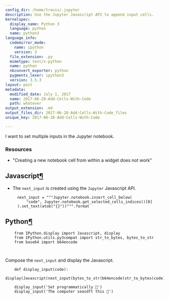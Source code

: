 ```yaml
---
config_dir: /home/travis/.jupyter
description: Use the Jupyter Javascript API to append input cells.
kernelspec:
  display_name: Python 3
  language: python
  name: python3
language_info:
  codemirror_mode:
    name: ipython
    version: 3
  file_extension: .py
  mimetype: text/x-python
  name: python
  nbconvert_exporter: python
  pygments_lexer: ipython3
  version: 3.5.3
layout: post
metadata:
  modified_date: July 1, 2017
  name: 2017-06-28-Add-Cells-With-Code
  path: whatever
output_extension: .md
output_files_dir: 2017-06-28-Add-Cells-With-Code_files
unique_key: 2017-06-28-Add-Cells-With-Code

---
```


I want to set multiple inputs in the Jupyter notebook.  

### Resources

* "Creating a new notebook cell from within a widget does not work"



<div class="output_markdown rendered_html output_subarea ">
<h2 id="Javascript">Javascript<a class="anchor-link" href="#Javascript">&#182;</a></h2><ul>
<li><p>The <code>next_input</code> is created using the <code>Jupyter</code> Javascript API.</p>

<pre><code>  next_input = """Jupyter.notebook.insert_cell_below(
      "code", Jupyter.notebook.get_selected_cells_indices()[0]
  ).set_text(atob("{}"))""".format</code></pre>
</li>
</ul>

</div>


<div class="output_markdown rendered_html output_subarea ">
<h2 id="Python">Python<a class="anchor-link" href="#Python">&#182;</a></h2>
<pre><code>    from IPython.display import Javascript, display
    from IPython.utils.py3compat import str_to_bytes, bytes_to_str
    from base64 import b64encode

</code></pre>
<p>Compose the <code>next_input</code> and display the Javascript.</p>

<pre><code>    def display_input(code):
        display(Javascript(next_input(bytes_to_str(b64encode(str_to_bytes(code))))))</code></pre>

</div>


<div class="output_markdown rendered_html output_subarea ">

<pre><code>    display_input('Set programmatically 💯')
    display_input('The computer seasdft this 🐢')</code></pre>

</div>



<div id="a92e3ee6-2300-43b7-a134-303c1834d912"></div>
<div class="output_subarea output_javascript ">
<script type="text/javascript">
var element = $('#a92e3ee6-2300-43b7-a134-303c1834d912');
Jupyter.notebook.insert_cell_below(
    "code", Jupyter.notebook.get_selected_cells_indices()[0]
).set_text(atob("U2V0IHByb2dyYW1tYXRpY2FsbHkg8J+Srw=="))
</script>
</div>



<div id="54a12fba-8ec3-48c4-a5f7-249919fcaedf"></div>
<div class="output_subarea output_javascript ">
<script type="text/javascript">
var element = $('#54a12fba-8ec3-48c4-a5f7-249919fcaedf');
Jupyter.notebook.insert_cell_below(
    "code", Jupyter.notebook.get_selected_cells_indices()[0]
).set_text(atob("VGhlIGNvbXB1dGVyIHNlYXNkZnQgdGhpcyDwn5Ci"))
</script>
</div>










